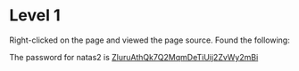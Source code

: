 # Level 1
Right-clicked on the page and viewed the page source.
Found the following:

The password for natas2 is <ins>ZluruAthQk7Q2MqmDeTiUij2ZvWy2mBi</ins>